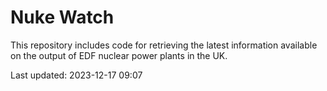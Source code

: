 # Nuke Watch

This repository includes code for retrieving the latest information available on the output of EDF nuclear power plants in the UK.

Last updated: 2023-12-17 09:07